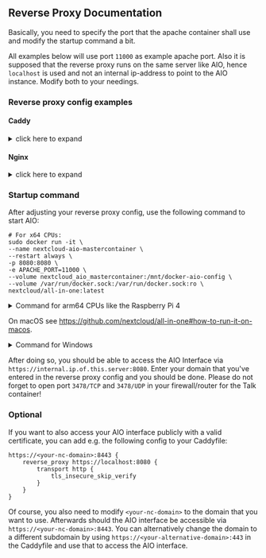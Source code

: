 ## Reverse Proxy Documentation

Basically, you need to specify the port that the apache container shall use and modify the startup command a bit.

All examples below will use port `11000` as example apache port. Also it is supposed that the reverse proxy runs on the same server like AIO, hence `localhost` is used and not an internal ip-address to point to the AIO instance. Modify both to your needings.

### Reverse proxy config examples

#### Caddy

<details>

<summary>click here to expand</summary>
<br>
Add this to your Caddyfile:

```
https://<your-nc-domain>:443 {
    header Strict-Transport-Security max-age=31536000;
    reverse_proxy localhost:11000
}
```

Of course you need to modify `<your-nc-domain>` to the domain on which you want to run Nextcloud.

</details>

#### Nginx

<details>

<summary>click here to expand</summary>
<br>

**Disclaimer:** the config below is not working 100% correctly, yet. See e.g. https://github.com/nextcloud/all-in-one/issues/450, https://github.com/nextcloud/all-in-one/issues/447 and https://github.com/nextcloud/all-in-one/issues/491. Improvements to it are very welcome!

Add this to you nginx config:

```
location / {
        proxy_pass http://localhost:11000;
        proxy_set_header X-Real-IP $remote_addr;
        proxy_set_header Host $host;
        proxy_set_header X-Forwarded-For $proxy_add_x_forwarded_for;

        # Websocket
        proxy_http_version 1.1;
        proxy_set_header Upgrade $http_upgrade;
        proxy_set_header Connection $connection_upgrade;
    }
```

Of course SSL needs to be set up as well e.g. by using certbot and your domain must be also added inside the nginx config.

</details>

### Startup command

After adjusting your reverse proxy config, use the following command to start AIO:

```
# For x64 CPUs:
sudo docker run -it \
--name nextcloud-aio-mastercontainer \
--restart always \
-p 8080:8080 \
-e APACHE_PORT=11000 \
--volume nextcloud_aio_mastercontainer:/mnt/docker-aio-config \
--volume /var/run/docker.sock:/var/run/docker.sock:ro \
nextcloud/all-in-one:latest
```

<details>

<summary>Command for arm64 CPUs like the Raspberry Pi 4</summary>

```
# For arm64 CPUs:
sudo docker run -it \
--name nextcloud-aio-mastercontainer \
--restart always \
-p 8080:8080 \
-e APACHE_PORT=11000 \
--volume nextcloud_aio_mastercontainer:/mnt/docker-aio-config \
--volume /var/run/docker.sock:/var/run/docker.sock:ro \
nextcloud/all-in-one:latest-arm64
```

</details>

On macOS see https://github.com/nextcloud/all-in-one#how-to-run-it-on-macos.

<details>

<summary>Command for Windows</summary>

```
docker run -it ^
--name nextcloud-aio-mastercontainer ^
--restart always ^
-p 8080:8080 ^
-e APACHE_PORT=11000 ^
--volume nextcloud_aio_mastercontainer:/mnt/docker-aio-config ^
--volume //var/run/docker.sock:/var/run/docker.sock:ro ^
nextcloud/all-in-one:latest
```

</details>

After doing so, you should be able to access the AIO Interface via `https://internal.ip.of.this.server:8080`. Enter your domain that you've entered in the reverse proxy config and you should be done. Please do not forget to open port `3478/TCP` and `3478/UDP` in your firewall/router for the Talk container!

### Optional

If you want to also access your AIO interface publicly with a valid certificate, you can add e.g. the following config to your Caddyfile:

```
https://<your-nc-domain>:8443 {
    reverse_proxy https://localhost:8080 {
        transport http {
            tls_insecure_skip_verify
        }
    }
}
```

Of course, you also need to modify `<your-nc-domain>` to the domain that you want to use. Afterwards should the AIO interface be accessible via `https://<your-nc-domain>:8443`. You can alternatively change the domain to a different subdomain by using `https://<your-alternative-domain>:443` in the Caddyfile and use that to access the AIO interface.

